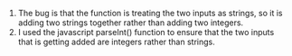 1. The bug is that the function is treating the two inputs as strings, so it is adding two strings together rather than adding two integers.
2. I used the javascript parseInt() function to ensure that the two inputs that is getting added are integers rather than strings.